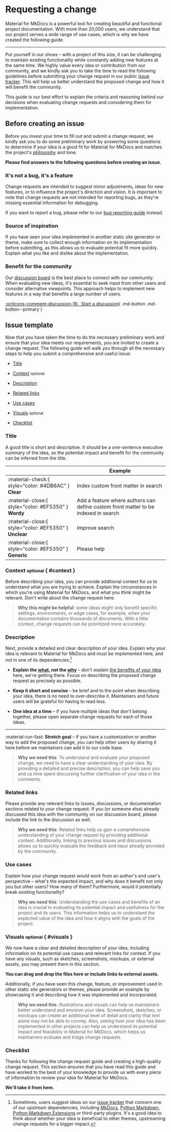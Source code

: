 # Requesting a change

Material for MkDocs is a powerful tool for creating beautiful and functional
project documentation. With more than 20,000 users, we understand that our
project serves a wide range of use cases, which is why we have created the
following guide.

---

Put yourself in our shoes – with a project of this size, it can be challenging
to maintain existing functionality while constantly adding new features at the
same time. We highly value every idea or contribution from our community, and
we kindly ask you to take the time to read the following guidelines before 
submitting your change request in our public [issue tracker]. This will help us 
better understand the proposed change and how it will benefit the community.

This guide is our best effort to explain the criteria and reasoning behind our
decisions when evaluating change requests and considering them for
implementation. 

  [issue tracker]: https://github.com/squidfunk/mkdocs-material/issues

## Before creating an issue

Before you invest your time to fill out and submit a change request, we kindly
ask you to do some preliminary work by answering some questions to determine if
your idea is a good fit for Material for MkDocs and matches the project's
[philosophy] and tone.

__Please find answers to the following questions before creating an issue.__

  [philosophy]: ../philosophy.md

### It's not a bug, it's a feature

Change requests are intended to suggest minor adjustments, ideas for new
features, or to influence the project's direction and vision. It is important
to note that change requests are not intended for reporting bugs, as they're
missing essential information for debugging.

If you want to report a bug, please refer to our [bug reporting guide] instead.

  [bug reporting guide]: reporting-a-bug.md

### Source of inspiration

If you have seen your idea implemented in another static site generator or
theme, make sure to collect enough information on its implementation before
submitting, as this allows us to evaluate potential fit more quickly. Explain
what you like and dislike about the implementation.

### Benefit for the community

Our [discussion board] is the best place to connect with our community. When 
evaluating new ideas, it's essential to seek input from other users and consider 
alternative viewpoints. This approach helps to implement new features in a way
that benefits a large number of users.

[:octicons-comment-discussion-16:&nbsp; Start a discussion][Start a discussion]{ .md-button .md-button--primary }

  [discussion board]: https://github.com/squidfunk/mkdocs-material/discussions
  [Start a discussion]: https://github.com/squidfunk/mkdocs-material/discussions

## Issue template

Now that you have taken the time to do the necessary preliminary work and ensure 
that your idea meets our requirements, you are invited to create a change
request. The following guide will walk you through all the necessary steps to 
help you submit a comprehensive and useful issue:

- [Title]
- [Context] <small>optional</small>
- [Description]
- [Related links]
- [Use cases]
- [Visuals] <small>optional</small>
- [Checklist]

  [Title]: #title
  [Context]: #context
  [Description]: #description
  [Related links]: #related-links
  [Use cases]: #use-cases
  [Visuals]: #visuals
  [Checklist]: #checklist

### Title

A good title is short and descriptive. It should be a one-sentence executive
summary of the idea, so the potential impact and benefit for the community can 
be inferred from the title.

| <!-- --> | Example  |
| -------- | -------- | 
| :material-check:{ style="color: #4DB6AC" } __Clear__ | Index custom front matter in search
| :material-close:{ style="color: #EF5350" } __Wordy__ | Add a feature where authors can define custom front matter to be indexed in search
| :material-close:{ style="color: #EF5350" } __Unclear__ | Improve search
| :material-close:{ style="color: #EF5350" } __Generic__ | Please help

### Context <small>optional</small> { #context }

Before describing your idea, you can provide additional context for us to
understand what you are trying to achieve. Explain the circumstances
in which you're using Material for MkDocs, and what you _think_ might be
relevant. Don't write about the change request here.

> __Why this might be helpful__: some ideas might only benefit specific
> settings, environments, or edge cases, for example, when your documentation
> contains thousands of documents. With a little context, change requests
> can be prioritized more accurately.

### Description

Next, provide a detailed and clear description of your idea. Explain why your 
idea is relevant to Material for MkDocs and must be implemented here, and not
in one of its dependencies:[^1]

  [^1]:
    Sometimes, users suggest ideas on our [issue tracker] that concern one of
    our upstream dependencies, including [MkDocs], [Python Markdown],
    [Python Markdown Extensions] or third-party plugins. It's a good idea to
    think about whether your idea is beneficial to other themes, upstreaming
    change requests for a bigger impact.

-   __Explain the <u>what</u>, not the <u>why</u>__ – don't explain
    [the benefits of your idea][Use cases] here, we're getting there.
    Focus on describing the proposed change request as precisely as possible.

-   __Keep it short and concise__ – be brief and to the point when describing 
    your idea, there is no need to over-describe it. Maintainers and future
    users will be grateful for having to read less.

-   __One idea at a time__ – if you have multiple ideas that don't belong 
together, please open separate change requests for each of those ideas.

---

:material-run-fast: __Stretch goal__ – if you have a customization or another
way to add the proposed change, you can help other users by sharing it here
before we maintainers can add it to our code base.

> __Why we need this__: To understand and evaluate your proposed change, we
> need to have a clear understanding of your idea. By providing a detailed and 
> precise description, you can help save you and us time spent discussing
> further clarification of your idea in the comments.

  [MkDocs]: https://www.mkdocs.org
  [Python Markdown]: https://python-markdown.github.io/extensions/
  [Python Markdown Extensions]: https://facelessuser.github.io/pymdown-extensions/
  [theme.name]: https://www.mkdocs.org/user-guide/configuration/#theme

### Related links

Please provide any relevant links to issues, discussions, or documentation 
sections related to your change request. If you (or someone else) already
discussed this idea with the community on our discussion board, please include 
the link to the discussion as well.

> __Why we need this__: Related links help us gain a comprehensive
> understanding of your change request by providing additional context.
> Additionally, linking to previous issues and discussions allows us
> to quickly evaluate the feedback and input already provided by the community.

### Use cases

Explain how your change request would work from an author's and user's
perspective – what's the expected impact, and why does it benefit not only you
but other users? How many of them? Furthermore, would it potentially break
existing functionality?

> __Why we need this__: Understanding the use cases and benefits of an idea is 
> crucial in evaluating its potential impact and usefulness for the project and 
> its users. This information helps us to understand the expected value of the 
> idea and how it aligns with the goals of the project.

### Visuals <small>optional</small> { #visuals }

We now have a clear and detailed description of your idea, including information 
on its potential use cases and relevant links for context. If you have any 
visuals, such as sketches, screenshots, mockups, or external assets, you may 
present them in this section.

__You can drag and drop the files here or include links to external assets.__

Additionally, if you have seen this change, feature, or improvement used in 
other static site generators or themes, please provide an example by showcasing 
it and describing how it was implemented and incorporated.

> __Why we need this__: Illustrations and visuals can help us maintainers 
> better understand and envision your idea. Screenshots, sketches, or mockups 
> can create an additional level of detail and clarity that text alone may not 
> be able to convey. Also, seeing how your idea has been implemented in other 
> projects can help us understand its potential impact and feasibility in 
> Material for MkDocs, which helps us maintainers evaluate and triage 
> change requests.

### Checklist

Thanks for following the change request guide and creating a high-quality 
change request. This section ensures that you have read this guide and have
worked to the best of your knowledge to provide us with every piece of 
information to review your idea for Material for MkDocs.

__We'll take it from here.__
